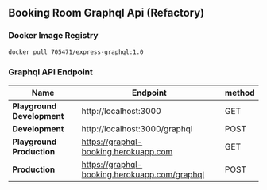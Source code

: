## Booking Room Graphql Api (Refactory)

### Docker Image Registry

```sh
docker pull 705471/express-graphql:1.0
```

### Graphql API Endpoint

| Name                       | Endpoint                                      | method |
| -------------------------- | --------------------------------------------- | ------ |
| **Playground Development** | http://localhost:3000                         | GET    |
| **Development**            | http://localhost:3000/graphql                 | POST   |
| **Playground Production**  | https://graphql-booking.herokuapp.com         | GET    |
| **Production**             | https://graphql-booking.herokuapp.com/graphql | POST   |
